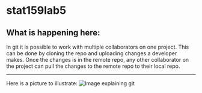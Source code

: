 # stat159lab5


## What is happening here:

In git it is possible to work with multiple collaborators on one project. This can be done by cloning the repo and uploading changes a developer makes. Once the changes is in the remote repo, any other collaborator on the project can pull the changes to the remote repo to their local repo.

---
Here is a picture to illustrate:
![Image explaining git](http://i.stack.imgur.com/KhtPf.png)
